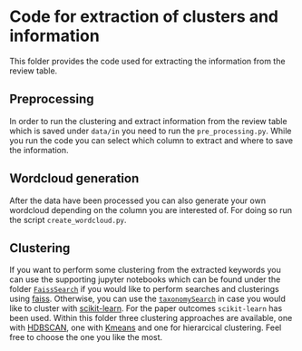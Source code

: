 # Code for extraction of clusters and information
This folder provides the code used for extracting the information from the review table. 

## Preprocessing
In order to run the clustering and extract information from the review table which is saved under `data/in` you need to run the `pre_processing.py`. While you run the code you can select which column to extract and where to save the information.

## Wordcloud generation
After the data have been processed you can also generate your own wordcloud depending on the column you are interested of. For doing so run the script `create_wordcloud.py`.

## Clustering
If you want to perform some clustering from the extracted keywords you can use the supporting jupyter notebooks which can be found under the folder [`FaissSearch`](FaissSearch/) if you would like to perform searches and clusterings using [faiss](https://github.com/facebookresearch/faiss). Otherwise, you can use the [`taxonomySearch`](taxonomySearch/) in case you would like to cluster with [scikit-learn](https://scikit-learn.org/stable/). For the paper outcomes `scikit-learn` has been used. Within this folder three clustering approaches are available, one with [HDBSCAN](https://hdbscan.readthedocs.io/en/latest/how_hdbscan_works.html), one with [Kmeans](https://scikit-learn.org/stable/modules/generated/sklearn.cluster.KMeans.html) and one for hierarcical clustering. Feel free to choose the one you like the most.

